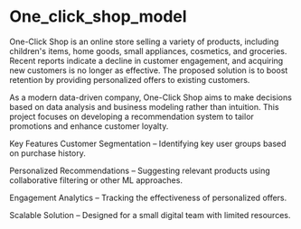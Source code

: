 # One_click_shop_model
One-Click Shop is an online store selling a variety of products, including children's items, home goods, small appliances, cosmetics, and groceries. Recent reports indicate a decline in customer engagement, and acquiring new customers is no longer as effective. The proposed solution is to boost retention by providing personalized offers to existing customers.

As a modern data-driven company, One-Click Shop aims to make decisions based on data analysis and business modeling rather than intuition. This project focuses on developing a recommendation system to tailor promotions and enhance customer loyalty.

Key Features
Customer Segmentation – Identifying key user groups based on purchase history.

Personalized Recommendations – Suggesting relevant products using collaborative filtering or other ML approaches.

Engagement Analytics – Tracking the effectiveness of personalized offers.

Scalable Solution – Designed for a small digital team with limited resources.
